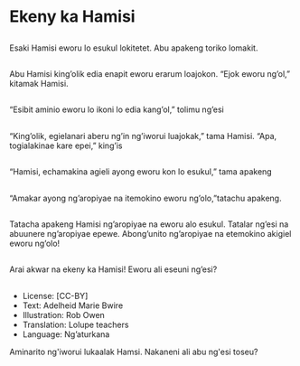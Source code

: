# Ekeny ka Hamisi

##
Esaki Hamisi eworu lo
esukul lokitetet.
Abu apakeng toriko
lomakit.


##
Abu Hamisi king’olik
edia enapit eworu
erarum loajokon.
“Ejok eworu ng’ol,”
kitamak Hamisi.


##
“Esibit aminio eworu lo
ikoni lo edia kang’ol,”
tolimu ng’esi


##
“King’olik, egielanari
aberu ng’in ng’iworui
luajokak,” tama Hamisi.
“Apa, togialakinae kare
epei,” king’is


##
“Hamisi, echamakina
agieli ayong eworu kon
lo esukul,” tama
apakeng


##
“Amakar ayong
ng’aropiyae na
itemokino eworu
ng’olo,”tatachu
apakeng.


##
Tatacha apakeng
Hamisi ng’aropiyae na
eworu alo esukul.
Tatalar ng’esi na
abuunere ng’aropiyae
epewe.
Abong’unito
ng’aropiyae na
etemokino akigiel
eworu ng’olo!

##
Arai akwar na ekeny ka
Hamisi!
Eworu ali eseuni ng’esi?


##
* License: [CC-BY]
* Text: Adelheid Marie Bwire
* Illustration: Rob Owen
* Translation: Lolupe teachers
* Language: Ng’aturkana

Aminarito ng'iworui lukaalak Hamsi.
Nakaneni ali abu ng'esi toseu?
